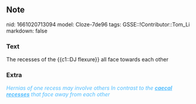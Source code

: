 ## Note
nid: 1661020713094
model: Cloze-7de96
tags: GSSE::!Contributor::Tom_Li
markdown: false

### Text
The recesses of the {{c1::DJ flexure}} all face towards each other

### Extra
<i><font color="#4FBCFF">Hernias of one recess may involve others
In contrast to the <u><b>caecal recesses</b></u> that face away
from each other</font></i>

